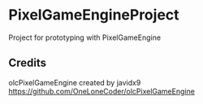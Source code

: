 # PixelGameEngineProject

Project for prototyping with PixelGameEngine

## Credits
olcPixelGameEngine created by javidx9  
https://github.com/OneLoneCoder/olcPixelGameEngine
